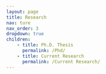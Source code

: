 ```yaml
---
layout: page
title: Research
nav: ture
nav_order: 3
dropdown: true
children: 
    - title: Ph.D. Thesis
      permalink: /Phd/
    - title: Current Research
      permalink: /Current Research/
---
```

